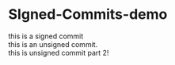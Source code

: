 # SIgned-Commits-demo
this is a signed commit
<br>
this is an unsigned commit.
<br>
this is unsigned commit part 2!
